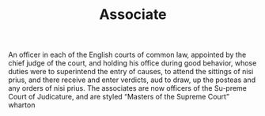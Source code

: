 ---
title: Associate
permalink: "/definitions/associate.html"
body: An officer in each of the English courts of common law, appointed by the chief
  judge of the court, and holding his office during good behavior, whose duties were
  to superintend the entry of causes, to attend the sittings of nisi prius, and there
  receive and enter verdicts, aud to draw, up the posteas and any orders of nisi prius.
  The associates are now officers of the Su-preme Court of Judicature, and are styled
  “Masters of the Supreme Court” wharton
published_at: '2018-07-07'
layout: post
---